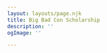 ```yaml
---
layout: layouts/page.njk
title: Big Bad Con Scholarship
description: ''
ogImage: ''

---
```

<!--
Big Bad Con is committed to cultivating and supporting a spectacular and diverse gaming community. Part of the way we do that is by collecting donations to our scholarship program.

Our scholarship funds go towards helping women, people of color, disabled, and lgbtqia+ individuals attend the con. We use it to cover hotel rooms ($139+/night), convention badges ($75), and help with other fees. Depending on the number of applicants, we may be able cover full or partial costs.

### Timeline

* Scholarship applications are open until August 15, 2022.
* Determinations and reward disbursement will start August 22, 2022.

[**Apply for a Scholarship!**](/apply-for-scholarship)

### Contributions

If you would like to contribute to the Scholarship Fund, there are a few ways to do it.

* During [crowdfunding](https://igg.me/at/bigbadcon2022) you can back at the scholarship level, or add a scholarship contribution as an add-on to another pledge.
* You can also donate direct vial our [PayPal giving fund](https://www.paypal.com/us/fundraiser/charity/1653860).

Any contributions made after September will be set aside for next year’s fund. Thank you very much for your support!

### History

We started the scholarship program in 2015. Here's the number of people we've been able to give financial support to so far. We're delighted that the program has grown every year!

* 2019: 20 awards
* 2018 13 awards
* 2017: 11 awards
* 2016: 7 awards
* 2015: 4 awards

[Donate Now](https://www.paypal.com/us/fundraiser/charity/1653860){.icon-gift}
-->